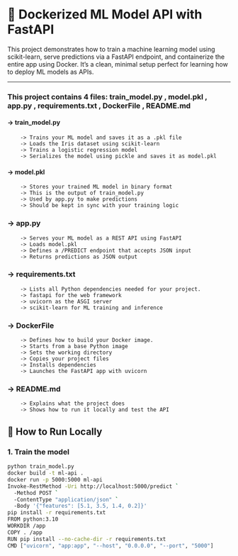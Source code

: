 # 🚀 Dockerized ML Model API with FastAPI

This project demonstrates how to train a machine learning model using scikit-learn, serve predictions via a FastAPI endpoint, and containerize the entire app using Docker. It’s a clean, minimal setup perfect for learning how to deploy ML models as APIs.


---

### This project contains 4 files: train_model.py , model.pkl , app.py , requirements.txt , DockerFile , README.md 
#### -> train_model.py
        -> Trains your ML model and saves it as a .pkl file
        -> Loads the Iris dataset using scikit-learn
        -> Trains a logistic regression model
        -> Serializes the model using pickle and saves it as model.pkl
#### -> model.pkl
        -> Stores your trained ML model in binary format
        -> This is the output of train_model.py
        -> Used by app.py to make predictions
        -> Should be kept in sync with your training logic
### -> app.py
        -> Serves your ML model as a REST API using FastAPI
        -> Loads model.pkl
        -> Defines a /PREDICT endpoint that accepts JSON input
        -> Returns predictions as JSON output
### -> requirements.txt
        -> Lists all Python dependencies needed for your project.
        -> fastapi for the web framework
        -> uvicorn as the ASGI server
        -> scikit-learn for ML training and inference
### -> DockerFile
        -> Defines how to build your Docker image.
        -> Starts from a base Python image
        -> Sets the working directory
        -> Copies your project files
        -> Installs dependencies
        -> Launches the FastAPI app with uvicorn
### -> README.md
        -> Explains what the project does
        -> Shows how to run it locally and test the API


## 🧪 How to Run Locally

### 1. Train the model
```bash
python train_model.py
docker build -t ml-api .
docker run -p 5000:5000 ml-api
Invoke-RestMethod -Uri http://localhost:5000/predict `
  -Method POST `
  -ContentType "application/json" `
  -Body '{"features": [5.1, 3.5, 1.4, 0.2]}'
pip install -r requirements.txt
FROM python:3.10
WORKDIR /app
COPY . /app
RUN pip install --no-cache-dir -r requirements.txt
CMD ["uvicorn", "app:app", "--host", "0.0.0.0", "--port", "5000"]
